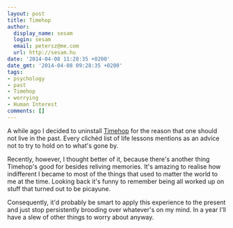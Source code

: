 ```yaml
---
layout: post
title: Timehop
author:
  display_name: sesam
  login: sesam
  email: petersz@me.com
  url: http://sesam.hu
date: '2014-04-08 11:28:35 +0200'
date_gmt: '2014-04-08 09:28:35 +0200'
tags:
- psychology
- past
- Timehop
- worrying
- Human Interest
comments: []
---
```


A while ago I decided to uninstall [Timehop](http://timehop.com) for the reason that one should not live in the past. Every clichéd list of life lessons mentions as an advice not to try to hold on to what's gone by.

Recently, however, I thought better of it, because there's another thing Timehop's good for besides reliving memories. It's amazing to realise how indifferent I became to most of the things that used to matter the world to me at the time. Looking back it's funny to remember being all worked up on stuff that turned out to be picayune.

Consequently, it'd probably be smart to apply this experience to the present and just stop persistently brooding over whatever's on my mind. In a year I'll have a slew of other things to worry about anyway.
